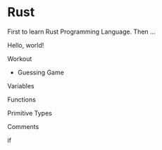 # Rust
First to learn Rust Programming Language. Then ...

Hello, world!

Workout
 * Guessing Game

Variables

Functions

Primitive Types

Comments

if


